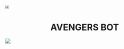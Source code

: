 H<h1 align=center>AVENGERS BOT</h1>
<img src = "https://telegra.ph/file/6afe61c063dff514ea6b3.jpg">


